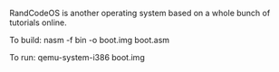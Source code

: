 RandCodeOS is another operating system based on a whole bunch of tutorials online.

To build:
nasm -f bin -o boot.img boot.asm

To run:
qemu-system-i386 boot.img
